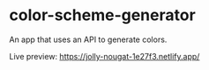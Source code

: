 # color-scheme-generator
An app that uses an API to generate colors.

Live preview: https://jolly-nougat-1e27f3.netlify.app/
